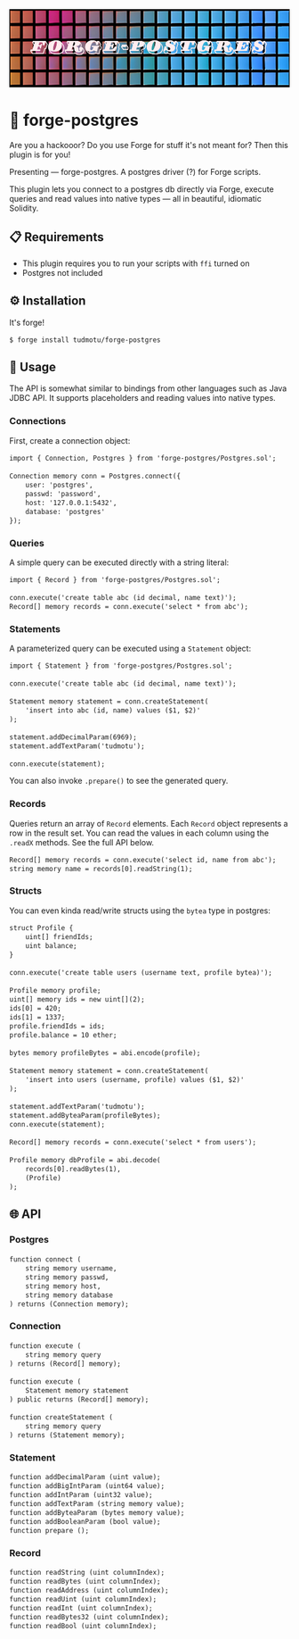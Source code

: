 <img src="./banner.png" height=140 alt="banner image" />

# 🐘 forge-postgres

Are you a hackooor? Do you use Forge for stuff it's not meant for? Then this
plugin is for you! 

Presenting — forge-postgres. A postgres driver (?) for Forge scripts. 

This plugin lets you connect to a postgres db directly via Forge, execute
queries and read values into native types — all in beautiful, idiomatic Solidity.

## 📋 Requirements

- This plugin requires you to run your scripts with `ffi` turned on
- Postgres not included

## ⚙️ Installation

It's forge!

```console
$ forge install tudmotu/forge-postgres
```

## 📝 Usage

The API is somewhat similar to bindings from other languages such as Java JDBC
API. It supports placeholders and reading values into native types.

### Connections

First, create a connection object:
```solidity
import { Connection, Postgres } from 'forge-postgres/Postgres.sol';

Connection memory conn = Postgres.connect({
    user: 'postgres',
    passwd: 'password',
    host: '127.0.0.1:5432',
    database: 'postgres'
});
```

### Queries

A simple query can be executed directly with a string literal:

```solidity
import { Record } from 'forge-postgres/Postgres.sol';

conn.execute('create table abc (id decimal, name text)');
Record[] memory records = conn.execute('select * from abc');
```

### Statements

A parameterized query can be executed using a `Statement` object:

```solidity
import { Statement } from 'forge-postgres/Postgres.sol';

conn.execute('create table abc (id decimal, name text)');

Statement memory statement = conn.createStatement(
    'insert into abc (id, name) values ($1, $2)'
);

statement.addDecimalParam(6969);
statement.addTextParam('tudmotu');

conn.execute(statement);
```

You can also invoke `.prepare()` to see the generated query.

### Records

Queries return an array of `Record` elements. Each `Record` object represents a
row in the result set. You can read the values in each column using the `.readX`
methods. See the full API below.

```solidity
Record[] memory records = conn.execute('select id, name from abc');
string memory name = records[0].readString(1);
```

### Structs

You can even kinda read/write structs using the `bytea` type in postgres:

```solidity
struct Profile {
    uint[] friendIds;
    uint balance;
}

conn.execute('create table users (username text, profile bytea)');

Profile memory profile;
uint[] memory ids = new uint[](2);
ids[0] = 420;
ids[1] = 1337;
profile.friendIds = ids;
profile.balance = 10 ether;

bytes memory profileBytes = abi.encode(profile);

Statement memory statement = conn.createStatement(
    'insert into users (username, profile) values ($1, $2)'
);

statement.addTextParam('tudmotu');
statement.addByteaParam(profileBytes);
conn.execute(statement);

Record[] memory records = conn.execute('select * from users');

Profile memory dbProfile = abi.decode(
    records[0].readBytes(1),
    (Profile)
);
```

## 🌐 API

### Postgres
```solidity
function connect (
    string memory username,
    string memory passwd,
    string memory host,
    string memory database
) returns (Connection memory);
```

### Connection
```solidity
function execute (
    string memory query
) returns (Record[] memory);

function execute (
    Statement memory statement
) public returns (Record[] memory);

function createStatement (
    string memory query
) returns (Statement memory);
```

### Statement
```solidity
function addDecimalParam (uint value);
function addBigIntParam (uint64 value);
function addIntParam (uint32 value);
function addTextParam (string memory value);
function addByteaParam (bytes memory value);
function addBooleanParam (bool value);
function prepare ();
```

### Record
```solidity
function readString (uint columnIndex);
function readBytes (uint columnIndex);
function readAddress (uint columnIndex);
function readUint (uint columnIndex);
function readInt (uint columnIndex);
function readBytes32 (uint columnIndex);
function readBool (uint columnIndex);
```
